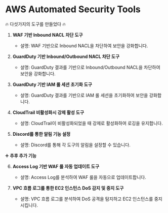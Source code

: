 # AWS Automated Security Tools

🔥 다섯가지의 도구를 만들었다 🔥

1. **WAF 기반 Inbound NACL 차단 도구**
   - 설명: WAF 기반으로 Inbound NACL을 차단하여 보안을 강화합니다.

2. **GuardDuty 기반 Inbound/Outbound NACL 차단 도구**
   - 설명: GuardDuty 결과를 기반으로 Inbound/Outbound NACL을 차단하여 보안을 강화합니다.

3. **GuardDuty 기반 IAM 롤 세션 초기화 도구**
   - 설명: GuardDuty 결과를 기반으로 IAM 롤 세션을 초기화하여 보안을 강화합니다.

4. **CloudTrail 비활성화시 강제 활성 도구**
   - 설명: CloudTrail이 비활성화되었을 때 강제로 활성화하여 로깅을 유지합니다.

5. **Discord를 통한 알림 기능 설정**
   - 설명: Discord를 통해 각 도구의 알림을 설정할 수 있습니다.
  
   
➕ **추후 추가 기능**

6. **Access Log 기반 WAF 룰 자동 업데이트 도구**
   - 설명: Access Log를 분석하여 WAF 룰을 자동으로 업데이트합니다.

7. **VPC 흐름 로그를 통한 EC2 인스턴스 DoS 감지 및 중지 도구**
   - 설명: VPC 흐름 로그를 분석하여 DoS 공격을 탐지하고 EC2 인스턴스를 중지시킵니다.
